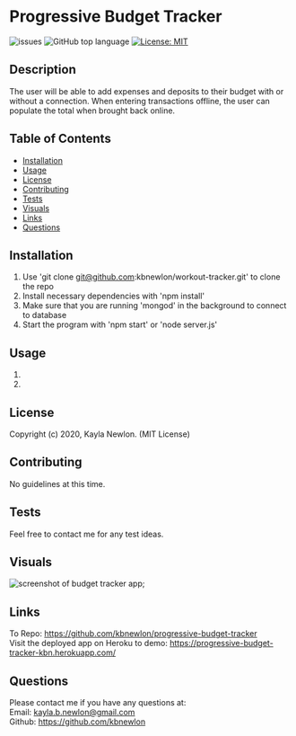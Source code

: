 # Progressive Budget Tracker

![issues](https://img.shields.io/github/issues/kbnewlon/progressive-budget-tracker)
![GitHub top language](https://img.shields.io/github/languages/top/kbnewlon/progressive-budget-tracker)
[![License: MIT](https://img.shields.io/badge/License-MIT-yellow.svg)](https://opensource.org/licenses/MIT)
  
## Description 
The user will be able to add expenses and deposits to their budget with or without a connection. When entering transactions offline, the user can populate the total when brought back online.

## Table of Contents 
* [Installation](#Installation)
* [Usage](#Usage)
* [License](#License)
* [Contributing](#Contributing)
* [Tests](#Tests)
* [Visuals](#Visuals)
* [Links](#Links)
* [Questions](#Questions)

## Installation
1. Use 'git clone git@github.com:kbnewlon/workout-tracker.git' to clone the repo
2. Install necessary dependencies with 'npm install'
3. Make sure that you are running 'mongod' in the background to connect to database 
3. Start the program with 'npm start' or 'node server.js'

## Usage
1. 
2. 

## License
Copyright (c) 2020, Kayla Newlon. (MIT License)

## Contributing 
No guidelines at this time. 

## Tests
Feel free to contact me for any test ideas. 

## Visuals
![screenshot of budget tracker app](/assets/screenshot-budget-tracker.PNG);


## Links
To Repo: https://github.com/kbnewlon/progressive-budget-tracker
<br>Visit the deployed app on Heroku to demo: https://progressive-budget-tracker-kbn.herokuapp.com/ 
 

## Questions 
Please contact me if you have any questions at:
<br>Email: kayla.b.newlon@gmail.com
<br>Github: https://github.com/kbnewlon